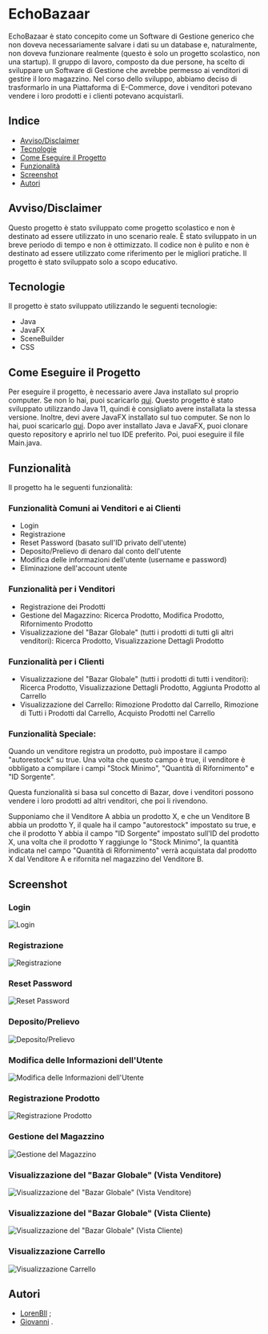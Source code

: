# EchoBazaar

EchoBazaar è stato concepito come un Software di Gestione generico che non doveva necessariamente salvare i dati su un database e, naturalmente, non doveva funzionare realmente (questo è solo un progetto scolastico, non una startup). Il gruppo di lavoro, composto da due persone, ha scelto di sviluppare un Software di Gestione che avrebbe permesso ai venditori di gestire il loro magazzino. Nel corso dello sviluppo, abbiamo deciso di trasformarlo in una Piattaforma di E-Commerce, dove i venditori potevano vendere i loro prodotti e i clienti potevano acquistarli.

## Indice
- [Avviso/Disclaimer](#avisodisclaimer)
- [Tecnologie](#tecnologie)
- [Come Eseguire il Progetto](#come-eseguire-il-progetto)
- [Funzionalità](#funzionalità)
- [Screenshot](#screenshot)
- [Autori](#autori)

## Avviso/Disclaimer
Questo progetto è stato sviluppato come progetto scolastico e non è destinato ad essere utilizzato in uno scenario reale. È stato sviluppato in un breve periodo di tempo e non è ottimizzato. Il codice non è pulito e non è destinato ad essere utilizzato come riferimento per le migliori pratiche. Il progetto è stato sviluppato solo a scopo educativo.

## Tecnologie
Il progetto è stato sviluppato utilizzando le seguenti tecnologie:
- Java
- JavaFX
- SceneBuilder
- CSS

## Come Eseguire il Progetto
Per eseguire il progetto, è necessario avere Java installato sul proprio computer. Se non lo hai, puoi scaricarlo [qui](https://www.java.com/it/download/manual.jsp). Questo progetto è stato sviluppato utilizzando Java 11, quindi è consigliato avere installata la stessa versione. Inoltre, devi avere JavaFX installato sul tuo computer. Se non lo hai, puoi scaricarlo [qui](https://gluonhq.com/products/javafx/). Dopo aver installato Java e JavaFX, puoi clonare questo repository e aprirlo nel tuo IDE preferito. Poi, puoi eseguire il file Main.java.

## Funzionalità
Il progetto ha le seguenti funzionalità:
### Funzionalità Comuni ai Venditori e ai Clienti
- Login
- Registrazione
- Reset Password (basato sull'ID privato dell'utente)
- Deposito/Prelievo di denaro dal conto dell'utente
- Modifica delle informazioni dell'utente (username e password)
- Eliminazione dell'account utente
### Funzionalità per i Venditori
- Registrazione dei Prodotti
- Gestione del Magazzino: Ricerca Prodotto, Modifica Prodotto, Rifornimento Prodotto
- Visualizzazione del "Bazar Globale" (tutti i prodotti di tutti gli altri venditori): Ricerca Prodotto, Visualizzazione Dettagli Prodotto
### Funzionalità per i Clienti
- Visualizzazione del "Bazar Globale" (tutti i prodotti di tutti i venditori): Ricerca Prodotto, Visualizzazione Dettagli Prodotto, Aggiunta Prodotto al Carrello
- Visualizzazione del Carrello: Rimozione Prodotto dal Carrello, Rimozione di Tutti i Prodotti dal Carrello, Acquisto Prodotti nel Carrello

### Funzionalità Speciale:
Quando un venditore registra un prodotto, può impostare il campo "autorestock" su true. Una volta che questo campo è true, il venditore è obbligato a compilare i campi "Stock Minimo", "Quantità di Rifornimento" e "ID Sorgente".

Questa funzionalità si basa sul concetto di Bazar, dove i venditori possono vendere i loro prodotti ad altri venditori, che poi li rivendono.

Supponiamo che il Venditore A abbia un prodotto X, e che un Venditore B abbia un prodotto Y, il quale ha il campo "autorestock" impostato su true, e che il prodotto Y abbia il campo "ID Sorgente" impostato sull'ID del prodotto X, una volta che il prodotto Y raggiunge lo "Stock Minimo", la quantità indicata nel campo "Quantità di Rifornimento" verrà acquistata dal prodotto X dal Venditore A e rifornita nel magazzino del Venditore B.

## Screenshot
### Login
![Login](docs/images/login.png)
### Registrazione
![Registrazione](docs/images/registration.png)
### Reset Password
![Reset Password](docs/images/password_reset.png)
### Deposito/Prelievo
![Deposito/Prelievo](docs/images/deposit_withdrawal.png)
### Modifica delle Informazioni dell'Utente
![Modifica delle Informazioni dell'Utente](docs/images/modify_user.png)
### Registrazione Prodotto
![Registrazione Prodotto](docs/images/product_registration.png)
### Gestione del Magazzino
![Gestione del Magazzino](docs/images/storage_management.png)
### Visualizzazione del "Bazar Globale" (Vista Venditore)
![Visualizzazione del "Bazar Globale" (Vista Venditore)](docs/images/view_global_bazaar_vendor.png)
### Visualizzazione del "Bazar Globale" (Vista Cliente)
![Visualizzazione del "Bazar Globale" (Vista Cliente)](docs/images/view_global_bazaar_customer.png)
### Visualizzazione Carrello
![Visualizzazione Carrello](docs/images/view_cart.png)

## Autori
- [LorenBll](https://github.com/LorenBll) ;
- [Giovanni](https://github.com/ilcifa) .
